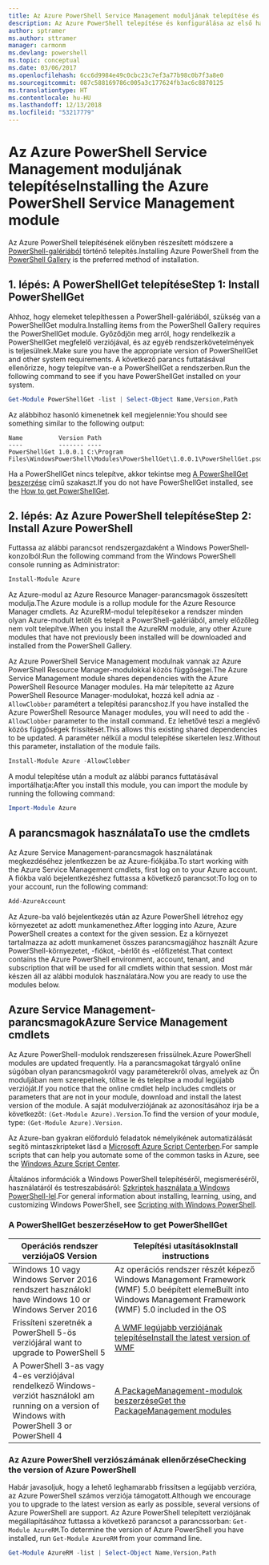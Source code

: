 ```yaml
---
title: Az Azure PowerShell Service Management moduljának telepítése és konfigurálása | Microsoft Docs
description: Az Azure PowerShell telepítése és konfigurálása az első használathoz.
author: sptramer
ms.author: sttramer
manager: carmonm
ms.devlang: powershell
ms.topic: conceptual
ms.date: 03/06/2017
ms.openlocfilehash: 6cc6d9984e49c0cbc23c7ef3a77b98c0b7f3a8e0
ms.sourcegitcommit: 087c588169786c005a3c177624fb3ac6c8870125
ms.translationtype: HT
ms.contentlocale: hu-HU
ms.lasthandoff: 12/13/2018
ms.locfileid: "53217779"
---
```

# <a name="installing-the-azure-powershell-service-management-module"></a><span data-ttu-id="49def-103">Az Azure PowerShell Service Management moduljának telepítése</span><span class="sxs-lookup"><span data-stu-id="49def-103">Installing the Azure PowerShell Service Management module</span></span>

<span data-ttu-id="49def-104">Az Azure PowerShell telepítésének előnyben részesített módszere a [PowerShell-galériából](https://www.powershellgallery.com/) történő telepítés.</span><span class="sxs-lookup"><span data-stu-id="49def-104">Installing Azure PowerShell from the [PowerShell Gallery](https://www.powershellgallery.com/) is the preferred method of installation.</span></span>

## <a name="step-1-install-powershellget"></a><span data-ttu-id="49def-105">1. lépés: A PowerShellGet telepítése</span><span class="sxs-lookup"><span data-stu-id="49def-105">Step 1: Install PowerShellGet</span></span>

<span data-ttu-id="49def-106">Ahhoz, hogy elemeket telepíthessen a PowerShell-galériából, szükség van a PowerShellGet modulra.</span><span class="sxs-lookup"><span data-stu-id="49def-106">Installing items from the PowerShell Gallery requires the PowerShellGet module.</span></span> <span data-ttu-id="49def-107">Győződjön meg arról, hogy rendelkezik a PowerShellGet megfelelő verziójával, és az egyéb rendszerkövetelmények is teljesülnek.</span><span class="sxs-lookup"><span data-stu-id="49def-107">Make sure you have the appropriate version of PowerShellGet and other system requirements.</span></span> <span data-ttu-id="49def-108">A következő parancs futtatásával ellenőrizze, hogy telepítve van-e a PowerShellGet a rendszerben.</span><span class="sxs-lookup"><span data-stu-id="49def-108">Run the following command to see if you have PowerShellGet installed on your system.</span></span>

```powershell
Get-Module PowerShellGet -list | Select-Object Name,Version,Path
```

<span data-ttu-id="49def-109">Az alábbihoz hasonló kimenetnek kell megjelennie:</span><span class="sxs-lookup"><span data-stu-id="49def-109">You should see something similar to the following output:</span></span>

```output
Name          Version Path
----          ------- ----
PowerShellGet 1.0.0.1 C:\Program Files\WindowsPowerShell\Modules\PowerShellGet\1.0.0.1\PowerShellGet.psd1
```

<span data-ttu-id="49def-110">Ha a PowerShellGet nincs telepítve, akkor tekintse meg [A PowerShellGet beszerzése](#how-to-get-powershellget) című szakaszt.</span><span class="sxs-lookup"><span data-stu-id="49def-110">If you do not have PowerShellGet installed, see the [How to get PowerShellGet](#how-to-get-powershellget).</span></span>

## <a name="step-2-install-azure-powershell"></a><span data-ttu-id="49def-111">2. lépés: Az Azure PowerShell telepítése</span><span class="sxs-lookup"><span data-stu-id="49def-111">Step 2: Install Azure PowerShell</span></span>

<span data-ttu-id="49def-112">Futtassa az alábbi parancsot rendszergazdaként a Windows PowerShell-konzolból:</span><span class="sxs-lookup"><span data-stu-id="49def-112">Run the following command from the Windows PowerShell console running as Administrator:</span></span>

```powershell
Install-Module Azure
```

<span data-ttu-id="49def-113">Az Azure-modul az Azure Resource Manager-parancsmagok összesített modulja.</span><span class="sxs-lookup"><span data-stu-id="49def-113">The Azure module is a rollup module for the Azure Resource Manager cmdlets.</span></span> <span data-ttu-id="49def-114">Az AzureRM-modul telepítésekor a rendszer minden olyan Azure-modult letölt és telepít a PowerShell-galériából, amely előzőleg nem volt telepítve.</span><span class="sxs-lookup"><span data-stu-id="49def-114">When you install the AzureRM module, any other Azure modules that have not previously been installed will be downloaded and installed from the PowerShell Gallery.</span></span>

<span data-ttu-id="49def-115">Az Azure PowerShell Service Management modulnak vannak az Azure PowerShell Resource Manager-modulokkal közös függőségei.</span><span class="sxs-lookup"><span data-stu-id="49def-115">The Azure Service Management module shares dependencies with the Azure PowerShell Resource Manager modules.</span></span> <span data-ttu-id="49def-116">Ha már telepítette az Azure PowerShell Resource Manager-modulokat, hozzá kell adnia az `-AllowClobber` paramétert a telepítési parancshoz.</span><span class="sxs-lookup"><span data-stu-id="49def-116">If you have installed the Azure PowerShell Resource Manager modules, you will need to add the `-AllowClobber` parameter to the install command.</span></span> <span data-ttu-id="49def-117">Ez lehetővé teszi a meglévő közös függőségek frissítését.</span><span class="sxs-lookup"><span data-stu-id="49def-117">This allows this existing shared dependencies to be updated.</span></span> <span data-ttu-id="49def-118">A paraméter nélkül a modul telepítése sikertelen lesz.</span><span class="sxs-lookup"><span data-stu-id="49def-118">Without this parameter, installation of the module fails.</span></span>

```powershell
Install-Module Azure -AllowClobber
```

<span data-ttu-id="49def-119">A modul telepítése után a modult az alábbi parancs futtatásával importálhatja:</span><span class="sxs-lookup"><span data-stu-id="49def-119">After you install this module, you can import the module by running the following command:</span></span>

```powershell
Import-Module Azure
```

## <a name="to-use-the-cmdlets"></a><span data-ttu-id="49def-120">A parancsmagok használata</span><span class="sxs-lookup"><span data-stu-id="49def-120">To use the cmdlets</span></span>

<span data-ttu-id="49def-121">Az Azure Service Management-parancsmagok használatának megkezdéséhez jelentkezzen be az Azure-fiókjába.</span><span class="sxs-lookup"><span data-stu-id="49def-121">To start working with the Azure Service Management cmdlets, first log on to your Azure account.</span></span> <span data-ttu-id="49def-122">A fiókba való bejelentkezéshez futtassa a következő parancsot:</span><span class="sxs-lookup"><span data-stu-id="49def-122">To log on to your account, run the following command:</span></span>

```powershell
Add-AzureAccount
```

<span data-ttu-id="49def-123">Az Azure-ba való bejelentkezés után az Azure PowerShell létrehoz egy környezetet az adott munkamenethez.</span><span class="sxs-lookup"><span data-stu-id="49def-123">After logging into Azure, Azure PowerShell creates a context for the given session.</span></span> <span data-ttu-id="49def-124">Ez a környezet tartalmazza az adott munkamenet összes parancsmagjához használt Azure PowerShell-környezetet, -fiókot, -bérlőt és -előfizetést.</span><span class="sxs-lookup"><span data-stu-id="49def-124">That context contains the Azure PowerShell environment, account, tenant, and subscription that will be used for all cmdlets within that session.</span></span> <span data-ttu-id="49def-125">Most már készen áll az alábbi modulok használatára.</span><span class="sxs-lookup"><span data-stu-id="49def-125">Now you are ready to use the modules below.</span></span>

## <a name="azure-service-management-cmdlets"></a><span data-ttu-id="49def-126">Azure Service Management-parancsmagok</span><span class="sxs-lookup"><span data-stu-id="49def-126">Azure Service Management cmdlets</span></span>

<span data-ttu-id="49def-127">Az Azure PowerShell-modulok rendszeresen frissülnek.</span><span class="sxs-lookup"><span data-stu-id="49def-127">Azure PowerShell modules are updated frequently.</span></span> <span data-ttu-id="49def-128">Ha a parancsmagokat tárgyaló online súgóban olyan parancsmagokról vagy paraméterekről olvas, amelyek az Ön moduljában nem szerepelnek, töltse le és telepítse a modul legújabb verzióját.</span><span class="sxs-lookup"><span data-stu-id="49def-128">If you notice that the online cmdlet help includes cmdlets or parameters that are not in your module, download and install the latest version of the module.</span></span> <span data-ttu-id="49def-129">A saját modulverziójának az azonosításához írja be a következőt: `(Get-Module Azure).Version`.</span><span class="sxs-lookup"><span data-stu-id="49def-129">To find the version of your module, type: `(Get-Module Azure).Version`.</span></span>

<span data-ttu-id="49def-130">Az Azure-ban gyakran előforduló feladatok némelyikének automatizálását segítő mintaszkripteket lásd a [Microsoft Azure Script Centerben](http://www.windowsazure.com/documentation/scripts/).</span><span class="sxs-lookup"><span data-stu-id="49def-130">For sample scripts that can help you automate some of the common tasks in Azure, see the [Windows Azure Script Center](http://www.windowsazure.com/documentation/scripts/).</span></span>

<span data-ttu-id="49def-131">Általános információk a Windows PowerShell telepítéséről, megismeréséről, használatáról és testreszabásáról: [Szkriptek használata a Windows PowerShell-lel](http://go.microsoft.com/fwlink/p/?linkid=320210).</span><span class="sxs-lookup"><span data-stu-id="49def-131">For general information about installing, learning, using, and customizing Windows PowerShell, see [Scripting with Windows PowerShell](http://go.microsoft.com/fwlink/p/?linkid=320210).</span></span>

### <a name="how-to-get-powershellget"></a><span data-ttu-id="49def-132">A PowerShellGet beszerzése</span><span class="sxs-lookup"><span data-stu-id="49def-132">How to get PowerShellGet</span></span>

|<span data-ttu-id="49def-133">Operációs rendszer verziója</span><span class="sxs-lookup"><span data-stu-id="49def-133">OS Version</span></span>|<span data-ttu-id="49def-134">Telepítési utasítások</span><span class="sxs-lookup"><span data-stu-id="49def-134">Install instructions</span></span>|
|---|---|
|<span data-ttu-id="49def-135">Windows 10 vagy Windows Server 2016 rendszert használok</span><span class="sxs-lookup"><span data-stu-id="49def-135">I have Windows 10 or Windows Server 2016</span></span>|<span data-ttu-id="49def-136">Az operációs rendszer részét képező Windows Management Framework (WMF) 5.0 beépített eleme</span><span class="sxs-lookup"><span data-stu-id="49def-136">Built into Windows Management Framework (WMF) 5.0 included in the OS</span></span>|
|<span data-ttu-id="49def-137">Frissíteni szeretnék a PowerShell 5-ös verziójára</span><span class="sxs-lookup"><span data-stu-id="49def-137">I want to upgrade to PowerShell 5</span></span>|[<span data-ttu-id="49def-138">A WMF legújabb verziójának telepítése</span><span class="sxs-lookup"><span data-stu-id="49def-138">Install the latest version of WMF</span></span>](https://www.microsoft.com/en-us/download/details.aspx?id=54616)|
|<span data-ttu-id="49def-139">A PowerShell 3-as vagy 4-es verziójával rendelkező Windows-verziót használok</span><span class="sxs-lookup"><span data-stu-id="49def-139">I am running on a version of Windows with PowerShell 3 or PowerShell 4</span></span>|[<span data-ttu-id="49def-140">A PackageManagement-modulok beszerzése</span><span class="sxs-lookup"><span data-stu-id="49def-140">Get the PackageManagement modules</span></span>](http://go.microsoft.com/fwlink/?LinkID=746217)|

<div id="helpmechoose"/>

### <a name="checking-the-version-of-azure-powershell"></a><span data-ttu-id="49def-141">Az Azure PowerShell verziószámának ellenőrzése</span><span class="sxs-lookup"><span data-stu-id="49def-141">Checking the version of Azure PowerShell</span></span>

<span data-ttu-id="49def-142">Habár javasoljuk, hogy a lehető leghamarabb frissítsen a legújabb verzióra, az Azure PowerShell számos verziója támogatott.</span><span class="sxs-lookup"><span data-stu-id="49def-142">Although we encourage you to upgrade to the latest version as early as possible, several versions of Azure PowerShell are support.</span></span> <span data-ttu-id="49def-143">Az Azure PowerShell telepített verziójának megállapításához futtassa a következő parancsot a parancssorban: `Get-Module AzureRM`.</span><span class="sxs-lookup"><span data-stu-id="49def-143">To determine the version of Azure PowerShell you have installed, run `Get-Module AzureRM` from your command line.</span></span>

```powershell
Get-Module AzureRM -list | Select-Object Name,Version,Path
```
